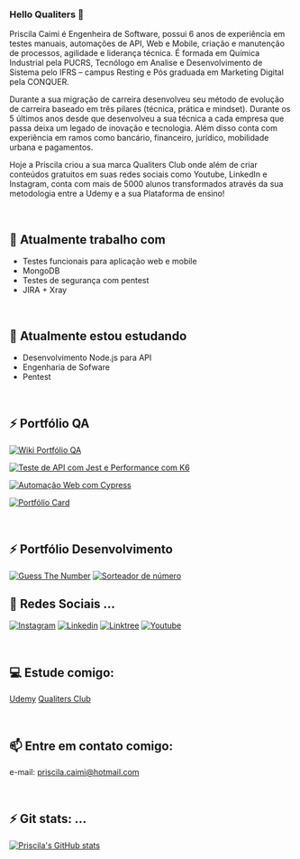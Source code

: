### Hello Qualiters 👋

Priscila Caimi é Engenheira de Software, possui 6 anos de experiência em testes manuais, automações de API, Web e Mobile, criação e manutenção de processos, agilidade e liderança técnica. É formada em Química Industrial pela PUCRS, Tecnólogo em Analise e Desenvolvimento de Sistema pelo IFRS – campus Resting e Pós graduada em Marketing Digital pela CONQUER.

Durante a sua migração de carreira desenvolveu seu método de evolução de carreira baseado em três pilares (técnica, prática e mindset). Durante os 5 últimos anos desde que desenvolveu a sua técnica a cada empresa que passa deixa um legado de inovação e tecnologia. Além disso conta com experiência em ramos como bancário, financeiro, jurídico, mobilidade urbana e pagamentos.

Hoje a Priscila criou a sua marca Qualiters Club onde além de criar conteúdos gratuitos em suas redes sociais como Youtube, LinkedIn e Instagram, conta com mais de 5000 alunos transformados através da sua metodologia entre a Udemy e a sua Plataforma de ensino!

<br>

## 🔭 Atualmente trabalho com 

- Testes funcionais para aplicação web e mobile
- MongoDB
- Testes de segurança com pentest
- JIRA + Xray 

<br>

## 🌱 Atualmente estou estudando

- Desenvolvimento Node.js para API
- Engenharia de Sofware
- Pentest

<br>


## ⚡ Portfólio QA

[![Wiki Portfólio QA](https://github-readme-stats.vercel.app/api/pin/?username=pricaimiTech&repo=portfolioforQA)](https://github.com/pricaimiTech/portfolioforQA)

[![Teste de API com Jest e Performance com K6](https://github-readme-stats.vercel.app/api/pin/?username=pricaimiTech&repo=serverRestApiPerformance)](https://github.com/pricaimiTech/serverRestApiPerformance)

[![Automação Web com Cypress](https://github-readme-stats.vercel.app/api/pin/?username=pricaimiTech&repo=automationpractice-cypress)](https://github.com/pricaimiTech/automationpractice-cypress)

[![Portfólio Card](https://github-readme-stats.vercel.app/api/pin/?username=pricaimiTech&repo=parabank_test)](https://github.com/pricaimiTech/parabank_test)


<br>

## ⚡ Portfólio Desenvolvimento 

[![Guess The Number](https://github-readme-stats.vercel.app/api/pin/?username=pricaimiTech&repo=guessTheNumber)](https://github.com/pricaimiTech/guessTheNumber) 
[![Sorteador de número](https://github-readme-stats.vercel.app/api/pin/?username=pricaimiTech&repo=number-drawer)](https://github.com/pricaimiTech/number-drawer) 


## 💬 Redes Sociais ...


[![Instagram](https://img.shields.io/badge/Instagram-E4405F?style=for-the-badge&logo=instagram&logoColor=white)](https://www.instagram.com/priscila.caimi/)
[![Linkedin](https://img.shields.io/badge/LinkedIn-0077B5?style=for-the-badge&logo=linkedin&logoColor=white)](https://www.linkedin.com/in/priscilacaimi/)
[![Linktree](https://img.shields.io/badge/linktree-39E09B?style=for-the-badge&logo=linktree&logoColor=white)](https://linktr.ee/priscilacaimi)
[![Youtube](https://img.shields.io/badge/YouTube-FF0000?style=for-the-badge&logo=youtube&logoColor=white)](https://www.youtube.com/@qualitersclub)


<br>

## 💻 Estude comigo:

[Udemy](https://linktr.ee/qualitersclub)
[Qualiters Club](http://qualitersclub.com)




<br>

## 📫 Entre em contato comigo:
e-mail: priscila.caimi@hotmail.com


<br>

## ⚡ Git stats: ...

[![Priscila's GitHub stats](https://github-readme-stats.vercel.app/api?username=pricaimiTech&theme=outrun)](https://github.com/pricaimiTech/github-readme-stats)

